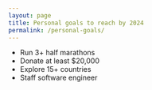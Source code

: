 ```yaml
---
layout: page
title: Personal goals to reach by 2024
permalink: /personal-goals/
---
```


- Run 3+ half marathons
- Donate at least $20,000
- Explore 15+ countries
- Staff software engineer
